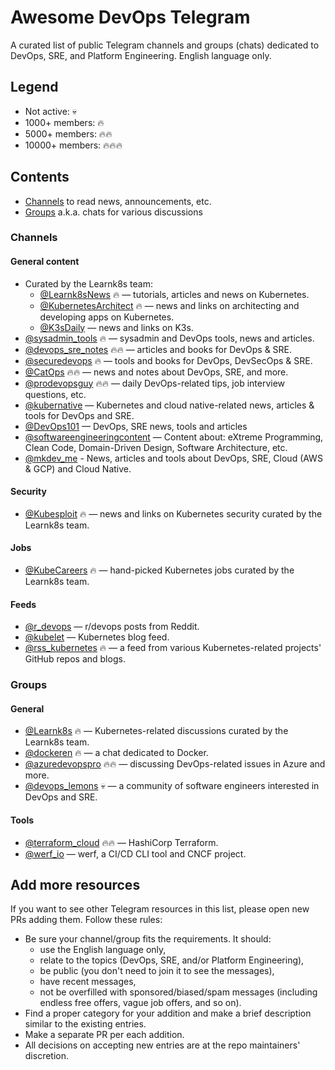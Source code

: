 # Awesome DevOps Telegram

A curated list of public Telegram channels and groups (chats) dedicated to DevOps, SRE, and Platform Engineering. English language only.

## Legend

- Not active: :skull:
- 1000+ members: :fire:
- 5000+ members: :fire::fire:
- 10000+ members: :fire::fire::fire:

## Contents

- [Channels](#channels) to read news, announcements, etc.
- [Groups](#groups) a.k.a. chats for various discussions

### Channels

#### General content

- Curated by the Learnk8s team:
  - [@Learnk8sNews](https://t.me/Learnk8sNews) :fire: — tutorials, articles and news on Kubernetes.
  - [@KubernetesArchitect](https://t.me/KubernetesArchitect) :fire: — news and links on architecting and developing apps on Kubernetes.
  - [@K3sDaily](https://t.me/K3sDaily) — news and links on K3s.
- [@sysadmin_tools](https://t.me/sysadmin_tools) :fire: — sysadmin and DevOps tools, news and articles.
- [@devops_sre_notes](https://t.me/devops_sre_notes) :fire::fire: — articles and books for DevOps & SRE.
- [@securedevops](https://t.me/securedevops) :fire: — tools and books for DevOps, DevSecOps & SRE.
- [@CatOps](https://t.me/catops) :fire::fire: — news and notes about DevOps, SRE, and more.
- [@prodevopsguy](https://t.me/prodevopsguy) :fire::fire: — daily DevOps-related tips, job interview questions, etc.
- [@kubernative](https://t.me/kubernative) — Kubernetes and cloud native-related news, articles & tools for DevOps and SRE.
- [@DevOps101](https://t.me/DevOps101) — DevOps, SRE news, tools and articles
- [@softwareengineeringcontent](https://t.me/softwareengineeringcontent) — Content about: eXtreme Programming, Clean Code, Domain-Driven Design, Software Architecture, etc.
- [@mkdev_me](https://t.me/mkdev_me) - News, articles and tools about DevOps, SRE, Cloud (AWS & GCP) and Cloud Native.

#### Security

- [@Kubesploit](https://t.me/Kubesploit) :fire: — news and links on Kubernetes security curated by the Learnk8s team.

#### Jobs

- [@KubeCareers](https://t.me/KubeCareers) :fire: — hand-picked Kubernetes jobs curated by the Learnk8s team.

#### Feeds

- [@r_devops](https://t.me/r_devops) — r/devops posts from Reddit.
- [@kubelet](https://t.me/kubelet) — Kubernetes blog feed.
- [@rss_kubernetes](https://t.me/rss_kubernetes) :fire: — a feed from various Kubernetes-related projects' GitHub repos and blogs.

### Groups

#### General

- [@Learnk8s](https://t.me/learnk8s) :fire: — Kubernetes-related discussions curated by the Learnk8s team.
- [@dockeren](https://t.me/dockeren) :fire: — a chat dedicated to Docker.
- [@azuredevopspro](https://t.me/azuredevopspro) :fire::fire: — discussing DevOps-related issues in Azure and more.
- [@devops_lemons](https://t.me/devops_lemons) :skull: — a community of software engineers interested in DevOps and SRE.

#### Tools

- [@terraform_cloud](https://t.me/terraform_Cloud) :fire::fire: — HashiCorp Terraform.
- [@werf_io](https://t.me/werf_io) — werf, a CI/CD CLI tool and CNCF project.

## Add more resources

If you want to see other Telegram resources in this list, please open new PRs adding them. Follow these rules:
- Be sure your channel/group fits the requirements. It should:
  - use the English language only,
  - relate to the topics (DevOps, SRE, and/or Platform Engineering),
  - be public (you don't need to join it to see the messages),
  - have recent messages,
  - not be overfilled with sponsored/biased/spam messages (including endless free offers, vague job offers, and so on).
- Find a proper category for your addition and make a brief description similar to the existing entries.
- Make a separate PR per each addition.
- All decisions on accepting new entries are at the repo maintainers' discretion.
